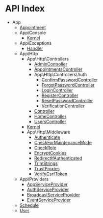 API Index
=========

* App
    * [Appointment](App-Appointment.md)
    * App\Console
        * [Kernel](App-Console-Kernel.md)
    * App\Exceptions
        * [Handler](App-Exceptions-Handler.md)
    * App\Http
        * App\Http\Controllers
            * [AdminController](App-Http-Controllers-AdminController.md)
            * [AppointmentsController](App-Http-Controllers-AppointmentsController.md)
            * App\Http\Controllers\Auth
                * [ConfirmPasswordController](App-Http-Controllers-Auth-ConfirmPasswordController.md)
                * [ForgotPasswordController](App-Http-Controllers-Auth-ForgotPasswordController.md)
                * [LoginController](App-Http-Controllers-Auth-LoginController.md)
                * [RegisterController](App-Http-Controllers-Auth-RegisterController.md)
                * [ResetPasswordController](App-Http-Controllers-Auth-ResetPasswordController.md)
                * [VerificationController](App-Http-Controllers-Auth-VerificationController.md)
            * [Controller](App-Http-Controllers-Controller.md)
            * [HomeController](App-Http-Controllers-HomeController.md)
            * [UsersController](App-Http-Controllers-UsersController.md)
        * [Kernel](App-Http-Kernel.md)
        * App\Http\Middleware
            * [Authenticate](App-Http-Middleware-Authenticate.md)
            * [CheckForMaintenanceMode](App-Http-Middleware-CheckForMaintenanceMode.md)
            * [CheckRole](App-Http-Middleware-CheckRole.md)
            * [EncryptCookies](App-Http-Middleware-EncryptCookies.md)
            * [RedirectIfAuthenticated](App-Http-Middleware-RedirectIfAuthenticated.md)
            * [TrimStrings](App-Http-Middleware-TrimStrings.md)
            * [TrustProxies](App-Http-Middleware-TrustProxies.md)
            * [VerifyCsrfToken](App-Http-Middleware-VerifyCsrfToken.md)
    * App\Providers
        * [AppServiceProvider](App-Providers-AppServiceProvider.md)
        * [AuthServiceProvider](App-Providers-AuthServiceProvider.md)
        * [BroadcastServiceProvider](App-Providers-BroadcastServiceProvider.md)
        * [EventServiceProvider](App-Providers-EventServiceProvider.md)
    * [Schedule](App-Schedule.md)
    * [User](App-User.md)

